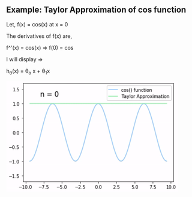 ## Example: Taylor Approximation of cos function

Let, f(x) = cos(x) at x = 0

The derivatives of f(x) are,
<p>f^'(x) = cos(x) &#8658; f(0) = cos</p>


<p>I will display &#8658;</p>

h<sub>&theta;</sub>(x) = &theta;<sub>o</sub> x + &theta;<sub>1</sub>x

![](results/cos_result.gif)
